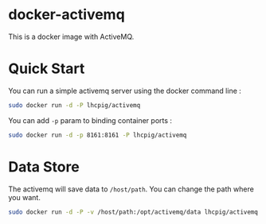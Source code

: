 # docker-activemq
This is a docker image with ActiveMQ.

# Quick Start

You can run a simple activemq server using the docker command line :

```bash
sudo docker run -d -P lhcpig/activemq
```

You can add `-p` param to binding container ports :

```bash
sudo docker run -d -p 8161:8161 -P lhcpig/activemq
```

# Data Store
The activemq will save data to `/host/path`. You can change the path where you want.

```bash
sudo docker run -d -P -v /host/path:/opt/activemq/data lhcpig/activemq
```


